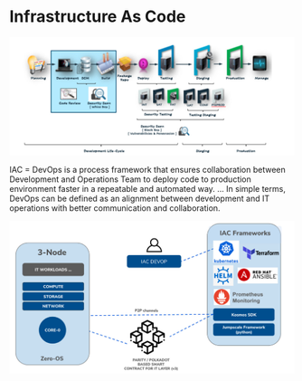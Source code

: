 # Infrastructure As Code

![](img/iac_overview.jpg)

IAC = DevOps is a process framework that ensures collaboration between Development and Operations Team to deploy code to production environment faster in a repeatable and automated way. ... In simple terms, DevOps can be defined as an alignment between development and IT operations with better communication and collaboration.


![](img/smartcontract_iac.jpg)